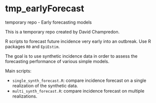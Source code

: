 # tmp_earlyForecast
temporary repo - Early forecasting models

This is a temporary repo created by David Champredon. 

R scripts to forecast future incidence very early into an outbreak. Use R packages `R0` and `EpiEstim`.

The goal is to use synthetic incidence data in order to assess the forecasting performance of various simple models.

Main scripts:
* `single_synth_forecast.R`: compare incidence forecast on a single realization of the synthetic data.
* `multi_synth_forecast.R`: compare incidence forecast on multiple realizations.


